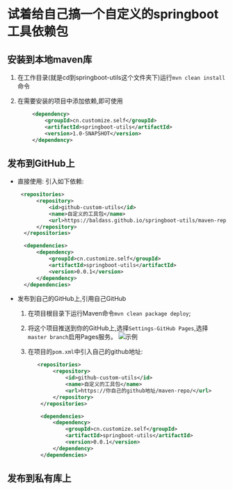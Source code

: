 # 试着给自己搞一个自定义的springboot工具依赖包


## 安装到本地maven库
1. 在工作目录(就是cd到springboot-utils这个文件夹下)运行`mvn clean install`命令

2. 在需要安装的项目中添加依赖,即可使用 
```xml
        <dependency>
            <groupId>cn.customize.self</groupId>
            <artifactId>springboot-utils</artifactId>
            <version>1.0-SNAPSHOT</version>
        </dependency>
```

## 发布到GitHub上  
+ 直接使用: 引入如下依赖:
  ```xml
   <repositories>
        <repository>
            <id>github-custom-utils</id>
            <name>自定义的工具包</name>
            <url>https://baldass.github.io/springboot-utils/maven-repo/</url>
        </repository>
    </repositories>

    <dependencies>
        <dependency>
            <groupId>cn.customize.self</groupId>
            <artifactId>springboot-utils</artifactId>
            <version>0.0.1</version>
        </dependency>
    </dependencies>
  ``` 
   
+ 发布到自己的GitHub上,引用自己GitHub
   1. 在项目根目录下运行Maven命令`mvn clean package deploy`;

   2. 将这个项目推送到你的GitHub上,选择`Settings-GitHub Pages`,选择`master branch`启用Pages服务。
      ![示例](./img/upload_github_1.png) 
   3. 在项目的`pom.xml`中引入自己的github地址:  
      ```xml
         <repositories>
              <repository>
                  <id>github-custom-utils</id>
                  <name>自定义的工具包</name>
                  <url>https://你自己的github地址/maven-repo/</url>
              </repository>
          </repositories>
      
          <dependencies>
              <dependency>
                  <groupId>cn.customize.self</groupId>
                  <artifactId>springboot-utils</artifactId>
                  <version>0.0.1</version>
              </dependency>
          </dependencies>
      ```
      
## 发布到私有库上